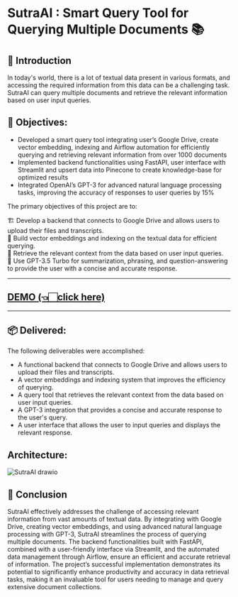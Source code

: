 # SutraAI : Smart Query Tool for Querying Multiple Documents 📚

## 👋 Introduction

In today's world, there is a lot of textual data present in various formats, and accessing the required information from this data can be a challenging task. SutraAI can query multiple documents and retrieve the relevant information based on user input queries.


## 🎯 Objectives:

- Developed a smart query tool integrating user’s Google Drive, create vector embedding, indexing and Airflow automation for efficiently querying and retrieving relevant information from over 1000 documents
- Implemented backend functionalities using FastAPI, user interface with Streamlit and upsert data into Pinecone to create knowledge-base for optimized results
- Integrated OpenAI’s GPT-3 for advanced natural language processing tasks, improving the accuracy of responses to user queries by 15%

The primary objectives of this project are to:

🏗️ Develop a backend that connects to Google Drive and allows users to upload their files and transcripts. <br>
🤖 Build vector embeddings and indexing on the textual data for efficient querying. <br>
🔎 Retrieve the relevant context from the data based on user input queries. <br>
🧠 Use GPT-3.5 Turbo for summarization, phrasing, and question-answering to provide the user with a concise and accurate response. <br>

---

## <a href="https://www.loom.com/share/7acfe826f1ed4a1abf0a4d4888a4633b?sid=903e8bb2-7902-4a47-bc08-67ea12723dd7"> DEMO (👈🏻click here)</a>

---
## 📦 Delivered:
The following deliverables were accomplished:
- A functional backend that connects to Google Drive and allows users to upload their files and transcripts.
- A vector embeddings and indexing system that improves the efficiency of querying.
- A query tool that retrieves the relevant context from the data based on user input queries.
- A GPT-3 integration that provides a concise and accurate response to the user's query.
- A user interface that allows the user to input queries and displays the relevant response.


## Architecture:
![SutraAI drawio](https://github.com/user-attachments/assets/be95172a-33b3-4965-a493-12a2e1646de2)

## 🏁 Conclusion

SutraAI effectively addresses the challenge of accessing relevant information from vast amounts of textual data. By integrating with Google Drive, creating vector embeddings, and using advanced natural language processing with GPT-3, SutraAI streamlines the process of querying multiple documents. The backend functionalities built with FastAPI, combined with a user-friendly interface via Streamlit, and the automated data management through Airflow, ensure an efficient and accurate retrieval of information. The project’s successful implementation demonstrates its potential to significantly enhance productivity and accuracy in data retrieval tasks, making it an invaluable tool for users needing to manage and query extensive document collections.
